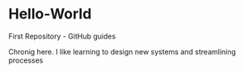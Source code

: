 # Hello-World
First Repository - GitHub guides

Chronig here. I like learning to design new systems and streamlining processes
